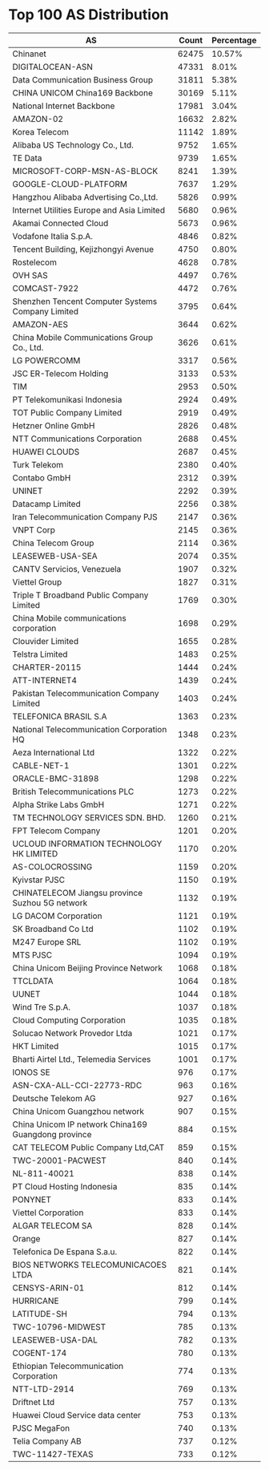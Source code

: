 # Top 100 AS Distribution
| AS | Count | Percentage |
|----|----|----|
| Chinanet | 62475 | 10.57% |
| DIGITALOCEAN-ASN | 47331 | 8.01% |
| Data Communication Business Group | 31811 | 5.38% |
| CHINA UNICOM China169 Backbone | 30169 | 5.11% |
| National Internet Backbone | 17981 | 3.04% |
| AMAZON-02 | 16632 | 2.82% |
| Korea Telecom | 11142 | 1.89% |
| Alibaba US Technology Co., Ltd. | 9752 | 1.65% |
| TE Data | 9739 | 1.65% |
| MICROSOFT-CORP-MSN-AS-BLOCK | 8241 | 1.39% |
| GOOGLE-CLOUD-PLATFORM | 7637 | 1.29% |
| Hangzhou Alibaba Advertising Co.,Ltd. | 5826 | 0.99% |
| Internet Utilities Europe and Asia Limited | 5680 | 0.96% |
| Akamai Connected Cloud | 5673 | 0.96% |
| Vodafone Italia S.p.A. | 4846 | 0.82% |
| Tencent Building, Kejizhongyi Avenue | 4750 | 0.80% |
| Rostelecom | 4628 | 0.78% |
| OVH SAS | 4497 | 0.76% |
| COMCAST-7922 | 4472 | 0.76% |
| Shenzhen Tencent Computer Systems Company Limited | 3795 | 0.64% |
| AMAZON-AES | 3644 | 0.62% |
| China Mobile Communications Group Co., Ltd. | 3626 | 0.61% |
| LG POWERCOMM | 3317 | 0.56% |
| JSC ER-Telecom Holding | 3133 | 0.53% |
| TIM | 2953 | 0.50% |
| PT Telekomunikasi Indonesia | 2924 | 0.49% |
| TOT Public Company Limited | 2919 | 0.49% |
| Hetzner Online GmbH | 2826 | 0.48% |
| NTT Communications Corporation | 2688 | 0.45% |
| HUAWEI CLOUDS | 2687 | 0.45% |
| Turk Telekom | 2380 | 0.40% |
| Contabo GmbH | 2312 | 0.39% |
| UNINET | 2292 | 0.39% |
| Datacamp Limited | 2256 | 0.38% |
| Iran Telecommunication Company PJS | 2147 | 0.36% |
| VNPT Corp | 2145 | 0.36% |
| China Telecom Group | 2114 | 0.36% |
| LEASEWEB-USA-SEA | 2074 | 0.35% |
| CANTV Servicios, Venezuela | 1907 | 0.32% |
| Viettel Group | 1827 | 0.31% |
| Triple T Broadband Public Company Limited | 1769 | 0.30% |
| China Mobile communications corporation | 1698 | 0.29% |
| Clouvider Limited | 1655 | 0.28% |
| Telstra Limited | 1483 | 0.25% |
| CHARTER-20115 | 1444 | 0.24% |
| ATT-INTERNET4 | 1439 | 0.24% |
| Pakistan Telecommunication Company Limited | 1403 | 0.24% |
| TELEFONICA BRASIL S.A | 1363 | 0.23% |
| National Telecommunication Corporation HQ | 1348 | 0.23% |
| Aeza International Ltd | 1322 | 0.22% |
| CABLE-NET-1 | 1301 | 0.22% |
| ORACLE-BMC-31898 | 1298 | 0.22% |
| British Telecommunications PLC | 1273 | 0.22% |
| Alpha Strike Labs GmbH | 1271 | 0.22% |
| TM TECHNOLOGY SERVICES SDN. BHD. | 1260 | 0.21% |
| FPT Telecom Company | 1201 | 0.20% |
| UCLOUD INFORMATION TECHNOLOGY HK LIMITED | 1170 | 0.20% |
| AS-COLOCROSSING | 1159 | 0.20% |
| Kyivstar PJSC | 1150 | 0.19% |
| CHINATELECOM Jiangsu province Suzhou 5G network | 1132 | 0.19% |
| LG DACOM Corporation | 1121 | 0.19% |
| SK Broadband Co Ltd | 1102 | 0.19% |
| M247 Europe SRL | 1102 | 0.19% |
| MTS PJSC | 1094 | 0.19% |
| China Unicom Beijing Province Network | 1068 | 0.18% |
| TTCLDATA | 1064 | 0.18% |
| UUNET | 1044 | 0.18% |
| Wind Tre S.p.A. | 1037 | 0.18% |
| Cloud Computing Corporation | 1035 | 0.18% |
| Solucao Network Provedor Ltda | 1021 | 0.17% |
| HKT Limited | 1015 | 0.17% |
| Bharti Airtel Ltd., Telemedia Services | 1001 | 0.17% |
| IONOS SE | 976 | 0.17% |
| ASN-CXA-ALL-CCI-22773-RDC | 963 | 0.16% |
| Deutsche Telekom AG | 927 | 0.16% |
| China Unicom Guangzhou network | 907 | 0.15% |
| China Unicom IP network China169 Guangdong province | 884 | 0.15% |
| CAT TELECOM Public Company Ltd,CAT | 859 | 0.15% |
| TWC-20001-PACWEST | 840 | 0.14% |
| NL-811-40021 | 838 | 0.14% |
| PT Cloud Hosting Indonesia | 835 | 0.14% |
| PONYNET | 833 | 0.14% |
| Viettel Corporation | 833 | 0.14% |
| ALGAR TELECOM SA | 828 | 0.14% |
| Orange | 827 | 0.14% |
| Telefonica De Espana S.a.u. | 822 | 0.14% |
| BIOS NETWORKS TELECOMUNICACOES LTDA | 821 | 0.14% |
| CENSYS-ARIN-01 | 812 | 0.14% |
| HURRICANE | 799 | 0.14% |
| LATITUDE-SH | 794 | 0.13% |
| TWC-10796-MIDWEST | 785 | 0.13% |
| LEASEWEB-USA-DAL | 782 | 0.13% |
| COGENT-174 | 780 | 0.13% |
| Ethiopian Telecommunication Corporation | 774 | 0.13% |
| NTT-LTD-2914 | 769 | 0.13% |
| Driftnet Ltd | 757 | 0.13% |
| Huawei Cloud Service data center | 753 | 0.13% |
| PJSC MegaFon | 740 | 0.13% |
| Telia Company AB | 737 | 0.12% |
| TWC-11427-TEXAS | 733 | 0.12% |
